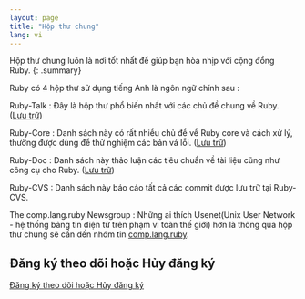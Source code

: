 ```yaml
---
layout: page
title: "Hộp thư chung"
lang: vi
---
```


Hộp thư chung luôn là nơi tốt nhất để giúp bạn hòa nhịp với cộng đồng Ruby.
{: .summary}

Ruby có 4 hộp thư sử dụng tiếng Anh là ngôn ngữ chính sau :

Ruby-Talk
: Đây là hộp thư phổ biến nhất với các chủ đề chung về Ruby.
  ([Lưu trữ][3])

Ruby-Core
: Danh sách này có rất nhiều chủ đề về Ruby core và cách xử lý,
  thường được dùng để thử nghiệm các bản vá lỗi. ([Lưu trữ][4])

Ruby-Doc
: Danh sách này thảo luận các tiêu chuẩn về tài liệu cũng như công cụ cho
  Ruby. ([Lưu trữ][5])

Ruby-CVS
: Danh sách này báo cáo tất cả các commit được lưu trữ tại Ruby-CVS.

The comp.lang.ruby Newsgroup
: Những ai thích Usenet(Unix User Network - hệ thống bảng tin điện tử trên
  phạm vi toàn thế giới) hơn là thông qua hộp thư chung sẽ cần đến nhóm tin
  [comp.lang.ruby](news:comp.lang.ruby).


## Đăng ký theo dõi hoặc Hủy đăng ký

[Đăng ký theo dõi hoặc Hủy đăng ký](https://ml.ruby-lang.org/mailman3/lists/)



[3]: https://ml.ruby-lang.org/archives/list/ruby-talk@ml.ruby-lang.org/
[4]: https://ml.ruby-lang.org/archives/list/ruby-core@ml.ruby-lang.org/
[5]: https://ml.ruby-lang.org/archives/list/ruby-doc@ml.ruby-lang.org/
